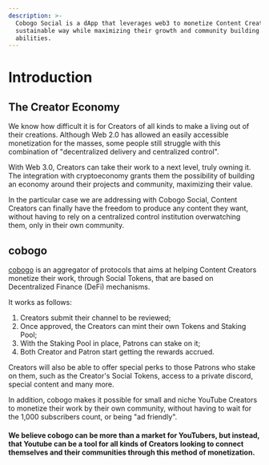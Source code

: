 ```yaml
---
description: >-
  Cobogo Social is a dApp that leverages web3 to monetize Content Creators in a
  sustainable way while maximizing their growth and community building
  abilities.
---
```


# Introduction

## The Creator Economy

We know how difficult it is for Creators of all kinds to make a living out of their creations. Although Web 2.0 has allowed an easily accessible monetization for the masses, some people still struggle with this combination of "decentralized delivery and centralized control".&#x20;

With Web 3.0, Creators can take their work to a next level, truly owning it. The integration with cryptoeconomy grants them the possibility of building an economy around their projects and community, maximizing their value.

In the particular case we are addressing with Cobogo Social, Content Creators can finally have the freedom to produce any content they want, without having to rely on a centralized control institution overwatching them, only in their own community.

## cobogo&#x20;

[cobogo](https://cobogo.social) is an aggregator of protocols that aims at helping Content Creators monetize their work, through Social Tokens, that are based on Decentralized Finance (DeFi) mechanisms.&#x20;

It works as follows:

1. Creators submit their channel to be reviewed;
2. Once approved, the Creators can mint their own Tokens and Staking Pool;
3. With the Staking Pool in place, Patrons can stake on it;
4. Both Creator and Patron start getting the rewards accrued.

Creators will also be able to offer special perks to those Patrons who stake on them, such as the Creator's Social Tokens, access to a private discord, special content and many more.

In addition, cobogo makes it possible for small and niche YouTube Creators to monetize their work by their own community, without having to wait for the 1,000 subscribers count, or being "ad friendly".&#x20;

#### We believe cobogo can be more than a market for YouTubers, but instead, that Youtube can be a tool for all kinds of Creators looking to connect themselves and their communities through this method of monetization.
